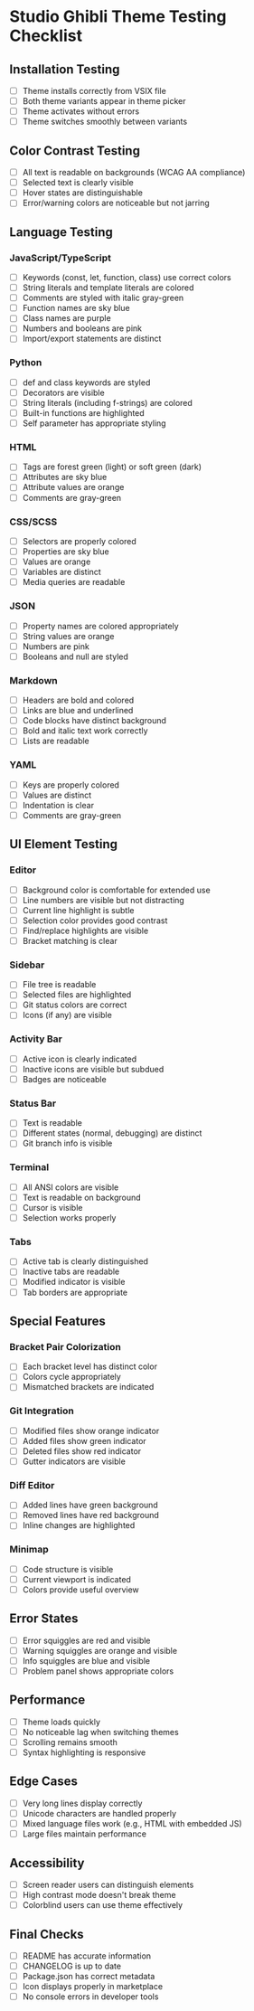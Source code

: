 # Studio Ghibli Theme Testing Checklist

## Installation Testing
- [ ] Theme installs correctly from VSIX file
- [ ] Both theme variants appear in theme picker
- [ ] Theme activates without errors
- [ ] Theme switches smoothly between variants

## Color Contrast Testing
- [ ] All text is readable on backgrounds (WCAG AA compliance)
- [ ] Selected text is clearly visible
- [ ] Hover states are distinguishable
- [ ] Error/warning colors are noticeable but not jarring

## Language Testing

### JavaScript/TypeScript
- [ ] Keywords (const, let, function, class) use correct colors
- [ ] String literals and template literals are colored
- [ ] Comments are styled with italic gray-green
- [ ] Function names are sky blue
- [ ] Class names are purple
- [ ] Numbers and booleans are pink
- [ ] Import/export statements are distinct

### Python
- [ ] def and class keywords are styled
- [ ] Decorators are visible
- [ ] String literals (including f-strings) are colored
- [ ] Built-in functions are highlighted
- [ ] Self parameter has appropriate styling

### HTML
- [ ] Tags are forest green (light) or soft green (dark)
- [ ] Attributes are sky blue
- [ ] Attribute values are orange
- [ ] Comments are gray-green

### CSS/SCSS
- [ ] Selectors are properly colored
- [ ] Properties are sky blue
- [ ] Values are orange
- [ ] Variables are distinct
- [ ] Media queries are readable

### JSON
- [ ] Property names are colored appropriately
- [ ] String values are orange
- [ ] Numbers are pink
- [ ] Booleans and null are styled

### Markdown
- [ ] Headers are bold and colored
- [ ] Links are blue and underlined
- [ ] Code blocks have distinct background
- [ ] Bold and italic text work correctly
- [ ] Lists are readable

### YAML
- [ ] Keys are properly colored
- [ ] Values are distinct
- [ ] Indentation is clear
- [ ] Comments are gray-green

## UI Element Testing

### Editor
- [ ] Background color is comfortable for extended use
- [ ] Line numbers are visible but not distracting
- [ ] Current line highlight is subtle
- [ ] Selection color provides good contrast
- [ ] Find/replace highlights are visible
- [ ] Bracket matching is clear

### Sidebar
- [ ] File tree is readable
- [ ] Selected files are highlighted
- [ ] Git status colors are correct
- [ ] Icons (if any) are visible

### Activity Bar
- [ ] Active icon is clearly indicated
- [ ] Inactive icons are visible but subdued
- [ ] Badges are noticeable

### Status Bar
- [ ] Text is readable
- [ ] Different states (normal, debugging) are distinct
- [ ] Git branch info is visible

### Terminal
- [ ] All ANSI colors are visible
- [ ] Text is readable on background
- [ ] Cursor is visible
- [ ] Selection works properly

### Tabs
- [ ] Active tab is clearly distinguished
- [ ] Inactive tabs are readable
- [ ] Modified indicator is visible
- [ ] Tab borders are appropriate

## Special Features

### Bracket Pair Colorization
- [ ] Each bracket level has distinct color
- [ ] Colors cycle appropriately
- [ ] Mismatched brackets are indicated

### Git Integration
- [ ] Modified files show orange indicator
- [ ] Added files show green indicator
- [ ] Deleted files show red indicator
- [ ] Gutter indicators are visible

### Diff Editor
- [ ] Added lines have green background
- [ ] Removed lines have red background
- [ ] Inline changes are highlighted

### Minimap
- [ ] Code structure is visible
- [ ] Current viewport is indicated
- [ ] Colors provide useful overview

## Error States
- [ ] Error squiggles are red and visible
- [ ] Warning squiggles are orange and visible
- [ ] Info squiggles are blue and visible
- [ ] Problem panel shows appropriate colors

## Performance
- [ ] Theme loads quickly
- [ ] No noticeable lag when switching themes
- [ ] Scrolling remains smooth
- [ ] Syntax highlighting is responsive

## Edge Cases
- [ ] Very long lines display correctly
- [ ] Unicode characters are handled properly
- [ ] Mixed language files work (e.g., HTML with embedded JS)
- [ ] Large files maintain performance

## Accessibility
- [ ] Screen reader users can distinguish elements
- [ ] High contrast mode doesn't break theme
- [ ] Colorblind users can use theme effectively

## Final Checks
- [ ] README has accurate information
- [ ] CHANGELOG is up to date
- [ ] Package.json has correct metadata
- [ ] Icon displays properly in marketplace
- [ ] No console errors in developer tools